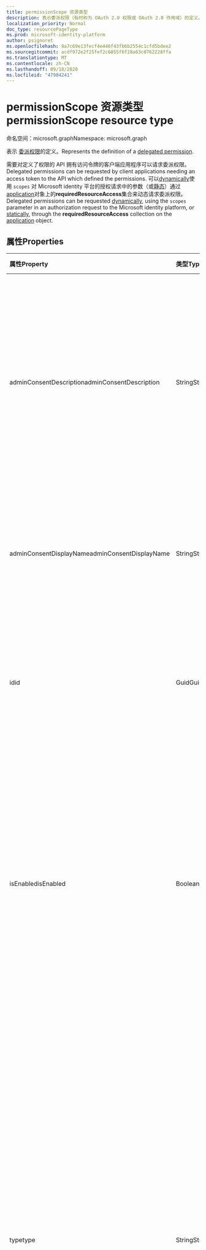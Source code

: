 ```yaml
---
title: permissionScope 资源类型
description: 表示委派权限（有时称为 OAuth 2.0 权限或 OAuth 2.0 作用域）的定义。 一旦定义，客户端应用程序可能会请求委派权限
localization_priority: Normal
doc_type: resourcePageType
ms.prod: microsoft-identity-platform
author: psignoret
ms.openlocfilehash: 9a7c69e13fecf4e446f43fb6b2554c1cfd5bdee2
ms.sourcegitcommit: acdf972e2f25fef2c6855f6f28a63c0762228ffa
ms.translationtype: MT
ms.contentlocale: zh-CN
ms.lasthandoff: 09/18/2020
ms.locfileid: "47984241"
---
```

# <a name="permissionscope-resource-type"></a><span data-ttu-id="3f4b0-104">permissionScope 资源类型</span><span class="sxs-lookup"><span data-stu-id="3f4b0-104">permissionScope resource type</span></span>

<span data-ttu-id="3f4b0-105">命名空间：microsoft.graph</span><span class="sxs-lookup"><span data-stu-id="3f4b0-105">Namespace: microsoft.graph</span></span>

<span data-ttu-id="3f4b0-106">表示 [委派权限](https://docs.microsoft.com/azure/active-directory/develop/v2-permissions-and-consent#permission-types)的定义。</span><span class="sxs-lookup"><span data-stu-id="3f4b0-106">Represents the definition of a [delegated permission](https://docs.microsoft.com/azure/active-directory/develop/v2-permissions-and-consent#permission-types).</span></span>

<span data-ttu-id="3f4b0-107">需要对定义了权限的 API 拥有访问令牌的客户端应用程序可以请求委派权限。</span><span class="sxs-lookup"><span data-stu-id="3f4b0-107">Delegated permissions can be requested by client applications needing an access token to the API which defined the permissions.</span></span> <span data-ttu-id="3f4b0-108">可以[dynamically](https://docs.microsoft.com/azure/active-directory/develop/v2-permissions-and-consent#requesting-individual-user-consent)使用 `scopes` 对 Microsoft identity 平台的授权请求中的参数（或[静态](https://docs.microsoft.com/azure/active-directory/develop/v2-permissions-and-consent#the-default-scope)）通过[application](application.md)对象上的**requiredResourceAccess**集合来动态请求委派权限。</span><span class="sxs-lookup"><span data-stu-id="3f4b0-108">Delegated permissions can be requested [dynamically](https://docs.microsoft.com/azure/active-directory/develop/v2-permissions-and-consent#requesting-individual-user-consent), using the `scopes` parameter in an authorization request to the Microsoft identity platform, or [statically](https://docs.microsoft.com/azure/active-directory/develop/v2-permissions-and-consent#the-default-scope), through the **requiredResourceAccess** collection on the [application](application.md) object.</span></span>

## <a name="properties"></a><span data-ttu-id="3f4b0-109">属性</span><span class="sxs-lookup"><span data-stu-id="3f4b0-109">Properties</span></span>

| <span data-ttu-id="3f4b0-110">属性</span><span class="sxs-lookup"><span data-stu-id="3f4b0-110">Property</span></span> | <span data-ttu-id="3f4b0-111">类型</span><span class="sxs-lookup"><span data-stu-id="3f4b0-111">Type</span></span> | <span data-ttu-id="3f4b0-112">说明</span><span class="sxs-lookup"><span data-stu-id="3f4b0-112">Description</span></span> |
|:---------------|:--------|:----------|
|<span data-ttu-id="3f4b0-113">adminConsentDescription</span><span class="sxs-lookup"><span data-stu-id="3f4b0-113">adminConsentDescription</span></span>|<span data-ttu-id="3f4b0-114">String</span><span class="sxs-lookup"><span data-stu-id="3f4b0-114">String</span></span>|<span data-ttu-id="3f4b0-115">委派权限的说明，供管理员用来代表所有用户授予权限来阅读。</span><span class="sxs-lookup"><span data-stu-id="3f4b0-115">A description of the delegated permissions, intended to be read by an administrator granting the permission on behalf of all users.</span></span> <span data-ttu-id="3f4b0-116">此文本显示在租户范围内的管理员同意体验中。</span><span class="sxs-lookup"><span data-stu-id="3f4b0-116">This text appears in tenant-wide admin consent experiences.</span></span>|
|<span data-ttu-id="3f4b0-117">adminConsentDisplayName</span><span class="sxs-lookup"><span data-stu-id="3f4b0-117">adminConsentDisplayName</span></span>|<span data-ttu-id="3f4b0-118">String</span><span class="sxs-lookup"><span data-stu-id="3f4b0-118">String</span></span>|<span data-ttu-id="3f4b0-119">权限的标题，由管理员代表授予所有用户的权限来读取。</span><span class="sxs-lookup"><span data-stu-id="3f4b0-119">The permission's title, intended to be read by an administrator granting the permission on behalf of all users.</span></span>|
|<span data-ttu-id="3f4b0-120">id</span><span class="sxs-lookup"><span data-stu-id="3f4b0-120">id</span></span>|<span data-ttu-id="3f4b0-121">Guid</span><span class="sxs-lookup"><span data-stu-id="3f4b0-121">Guid</span></span>|<span data-ttu-id="3f4b0-122">为资源应用程序定义的委派权限集合中的唯一委派权限标识符。</span><span class="sxs-lookup"><span data-stu-id="3f4b0-122">Unique delegated permission identifier inside the collection of delegated permissions defined for a resource application.</span></span>|
|<span data-ttu-id="3f4b0-123">isEnabled</span><span class="sxs-lookup"><span data-stu-id="3f4b0-123">isEnabled</span></span>|<span data-ttu-id="3f4b0-124">Boolean</span><span class="sxs-lookup"><span data-stu-id="3f4b0-124">Boolean</span></span>|<span data-ttu-id="3f4b0-125">在创建或更新权限时，此属性必须设置为 **true** (这是默认) 。</span><span class="sxs-lookup"><span data-stu-id="3f4b0-125">When creating or updating a permission, this property must be set to **true** (which is the default).</span></span> <span data-ttu-id="3f4b0-126">若要删除权限，必须首先将此属性设置为 **false**。</span><span class="sxs-lookup"><span data-stu-id="3f4b0-126">To delete a permission, this property must first be set to **false**.</span></span>  <span data-ttu-id="3f4b0-127">此时，在后续调用中，可能会删除该权限。</span><span class="sxs-lookup"><span data-stu-id="3f4b0-127">At that point, in a subsequent call, the permission may be removed.</span></span>|
|<span data-ttu-id="3f4b0-128">type</span><span class="sxs-lookup"><span data-stu-id="3f4b0-128">type</span></span>|<span data-ttu-id="3f4b0-129">String</span><span class="sxs-lookup"><span data-stu-id="3f4b0-129">String</span></span>|<span data-ttu-id="3f4b0-130">指定是否应将此委派权限视为非管理员用户同意代表自己同意，或者是否需要管理员同意权限才能。</span><span class="sxs-lookup"><span data-stu-id="3f4b0-130">Specifies whether this delegated permission should be considered safe for non-admin users to consent to on behalf of themselves, or whether an administrator should be required for consent to the permissions.</span></span> <span data-ttu-id="3f4b0-131">这将是默认行为，但每个客户可以通过允许、限制或限制用户同意此委派权限来选择自定义其组织中的行为 (。 ) </span><span class="sxs-lookup"><span data-stu-id="3f4b0-131">This will be the default behavior, but each customer can choose to customize the behavior in their organization (by allowing, restricting or limiting user consent to this delegated permission.)</span></span>|
|<span data-ttu-id="3f4b0-132">userConsentDescription</span><span class="sxs-lookup"><span data-stu-id="3f4b0-132">userConsentDescription</span></span>|<span data-ttu-id="3f4b0-133">String</span><span class="sxs-lookup"><span data-stu-id="3f4b0-133">String</span></span>|<span data-ttu-id="3f4b0-134">委派权限的说明，用于代表自己授予权限的用户阅读。</span><span class="sxs-lookup"><span data-stu-id="3f4b0-134">A description of the delegated permissions, intended to be read by a user granting the permission on their own behalf.</span></span> <span data-ttu-id="3f4b0-135">此文本在同意体验中显示，其中用户仅代表自己。</span><span class="sxs-lookup"><span data-stu-id="3f4b0-135">This text appears in consent experiences where the user is consenting only on behalf of themselves.</span></span>|
|<span data-ttu-id="3f4b0-136">userConsentDisplayName</span><span class="sxs-lookup"><span data-stu-id="3f4b0-136">userConsentDisplayName</span></span>|<span data-ttu-id="3f4b0-137">String</span><span class="sxs-lookup"><span data-stu-id="3f4b0-137">String</span></span>|<span data-ttu-id="3f4b0-138">权限的标题，旨在供代表自己授予权限的用户阅读。</span><span class="sxs-lookup"><span data-stu-id="3f4b0-138">A title for the permission, intended to be read by a user granting the permission on their own behalf.</span></span> <span data-ttu-id="3f4b0-139">此文本在同意体验中显示，其中用户仅代表自己。</span><span class="sxs-lookup"><span data-stu-id="3f4b0-139">This text appears in consent experiences where the user is consenting only on behalf of themselves.</span></span>|
|<span data-ttu-id="3f4b0-140">value</span><span class="sxs-lookup"><span data-stu-id="3f4b0-140">value</span></span>|<span data-ttu-id="3f4b0-141">String</span><span class="sxs-lookup"><span data-stu-id="3f4b0-141">String</span></span>|<span data-ttu-id="3f4b0-142">指定要包含在 `scp` access 令牌中) 声明的 (范围中的值。</span><span class="sxs-lookup"><span data-stu-id="3f4b0-142">Specifies the value to include in the `scp` (scope) claim in access tokens.</span></span> <span data-ttu-id="3f4b0-143">长度不得超过120个字符。</span><span class="sxs-lookup"><span data-stu-id="3f4b0-143">Must not exceed 120 characters in length.</span></span> <span data-ttu-id="3f4b0-144">允许的字符包括 `:` `!` `#` `$` `%` `&` `'` `(` `)` `*` `+` `,` `-` `.` `/` `:` `;` <code>&lt;</code> `=` <code>&gt;</code> `?` `@` `[` `]` `^` `+` `_` <code>&#96;</code> `{` <code>&#124;</code> `}` `~` ，以及范围中的字符 `0-9` `A-Z` 和 `a-z` 。</span><span class="sxs-lookup"><span data-stu-id="3f4b0-144">Allowed characters are `:` `!` `#` `$` `%` `&` `'` `(` `)` `*` `+` `,` `-` `.` `/` `:` `;` <code>&lt;</code> `=` <code>&gt;</code> `?` `@` `[` `]` `^` `+` `_` <code>&#96;</code> `{` <code>&#124;</code> `}` `~`, as well as characters in the ranges `0-9`, `A-Z` and `a-z`.</span></span> <span data-ttu-id="3f4b0-145">不允许使用任何其他字符，包括空格字符。</span><span class="sxs-lookup"><span data-stu-id="3f4b0-145">Any other character, including the space character, are not allowed.</span></span>|

## <a name="json-representation"></a><span data-ttu-id="3f4b0-146">JSON 表示形式</span><span class="sxs-lookup"><span data-stu-id="3f4b0-146">JSON representation</span></span>

<span data-ttu-id="3f4b0-147">下面是资源的 JSON 表示形式。</span><span class="sxs-lookup"><span data-stu-id="3f4b0-147">Here is a JSON representation of the resource</span></span>

<!-- {
  "blockType": "resource",
  "optionalProperties": [

  ],
  "@odata.type": "microsoft.graph.permissionScope"
}-->

```json
{
  "id": "guid",
  "adminConsentDisplayName": "string",
  "adminConsentDescription": "string",
  "userConsentDisplayName": "string",
  "userConsentDescription": "string",
  "value": "string",
  "type": "string",
  "isEnabled": true
}
```

<!-- uuid: 8fcb5dbc-d5aa-4681-8e31-b001d5168d79
2015-10-25 14:57:30 UTC -->
<!--
{
  "type": "#page.annotation",
  "description": "oAuth2Permission resource",
  "keywords": "",
  "section": "documentation",
  "tocPath": "",
  "suppressions": []
}
-->

